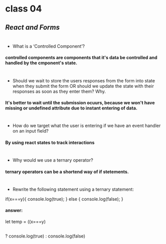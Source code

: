 # class 04
## _React and Forms_
#
- What is a ‘Controlled Component’?
#### controlled components are components that it's data be controlled and handled by the cmponent's state.
#
- Should we wait to store the users responses from the form into state when they submit the form OR should we update the state with their responses as soon as they enter them? Why.
#### It's better to wait until the submission ocuurs, because we won't have missing or undefined attribute due to instant entering of data. 
#
- How do we target what the user is entering if we have an event handler on an input field?
#### By using react states to track interactions
#
- Why would we use a ternary operator?
#### ternary operators can be a shortend way of if stetements.
#
- Rewrite the following statement using a ternary statement:


if(x===y){
  console.log(true);
} else {
  console.log(false);
}

#### answer: 
let temp = ((x===y) 
##
? console.log(true) : console.log(false)